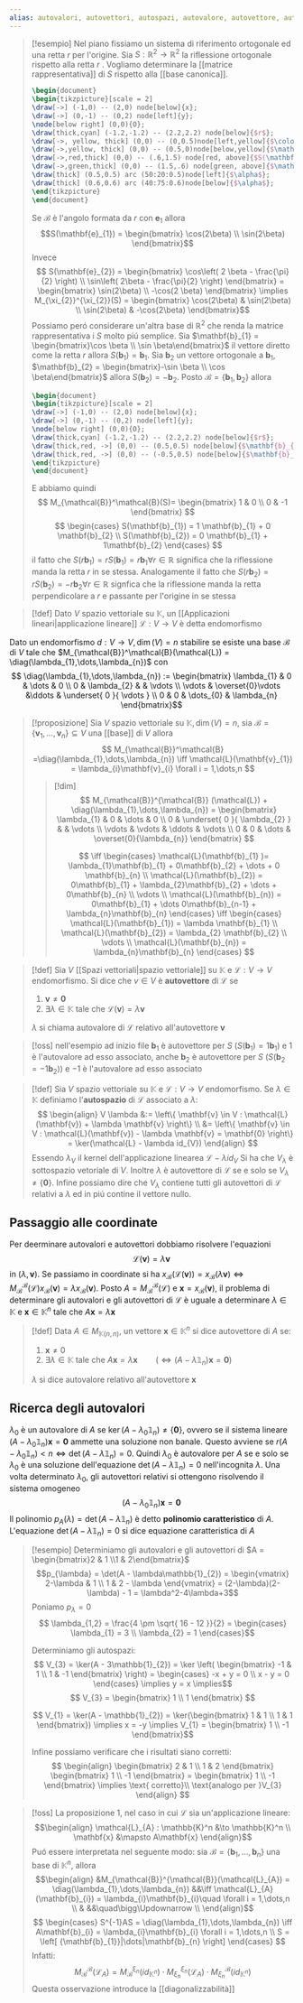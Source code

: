 ```yaml
---
alias: autovalori, autovettori, autospazi, autovalore, autovettore, autospazio
---
```

>[!esempio]
>Nel piano fissiamo un sistema di riferimento ortogonale ed una retta $r$ per l'origine. Sia $S : \mathbb{R}^2 \to \mathbb{R}^2$ la riflessione ortogonale rispetto alla retta $r$	.
>Vogliamo determinare la [[matrice rappresentativa]] di $S$ rispetto alla [[base canonica]].
> ```tikz
>\begin{document}
>\begin{tikzpicture}[scale = 2]
>\draw[->] (-1,0) -- (2,0) node[below]{x};
>\draw[->] (0,-1) -- (0,2) node[left]{y};
>\node[below right] (0,0){O};
> \draw[thick,cyan] (-1.2,-1.2) -- (2.2,2.2) node[below]{$r$};
> \draw[->, yellow, thick] (0,0) -- (0,0.5)node[left,yellow]{$\color{yellow}\mathbf{e}_{2}$};
> \draw[->,yellow, thick] (0,0) -- (0.5,0)node[below,yellow]{$\mathbf{e}_{1}$};
> \draw[->,red,thick] (0,0) -- (.6,1.5) node[red, above]{$S(\mathbf{v})$};
> \draw[->,green,thick] (0,0) -- (1.5,.6) node[green, above]{$\mathbf{v}$};
> \draw[thick] (0.5,0.5) arc (50:20:0.5)node[left]{$\alpha$};
> \draw[thick] (0.6,0.6) arc (40:75:0.6)node[below]{$\alpha$};
>\end{tikzpicture}
>\end{document}
>```
>Se $\mathcal{B}$ è l'angolo formata da $r$ con $\mathbf{e}_{1}$
>allora $$S(\mathbf{e}_{1}) = \begin{bmatrix}
>\cos(2\beta) \\
\sin(2\beta)
>\end{bmatrix}$$
>Invece
> $$ S(\mathbf{e}_{2}) = \begin{bmatrix}
>\cos\left( 2 \beta - \frac{\pi}{2} \right) \\
> \sin\left( 2\beta - \frac{\pi}{2} \right)
>\end{bmatrix} = \begin{bmatrix}
> \sin(2\beta) \\
> -\cos(2 \beta)
>\end{bmatrix} \implies M_{\xi_{2}}^{\xi_{2}}(S) = \begin{bmatrix}
>\cos(2\beta) & \sin(2\beta) \\
> \sin(2\beta) & -\cos(2\beta)
\end{bmatrix}$$
>Possiamo peró considerare un'altra base di $\mathbb{R}^2$ che renda la matrice rappresentativa i $S$ molto piú semplice. 
>Sia $\mathbf{b}_{1} = \begin{bmatrix}\cos \beta  \\ \sin \beta\end{bmatrix}$ il vettore diretto come la retta $r$ allora $S(\mathbf{b}_{1}) = \mathbf{b}_{1}$. Sia $\mathbf{b}_{2}$ un vettore ortogonale a $\mathbf{b}_{1}$, $\mathbf{b}_{2} = \begin{bmatrix}-\sin \beta \\ \cos \beta\end{bmatrix}$
>allora $S(\mathbf{b}_{2})= -\mathbf{b}_{2}$. Posto $\mathcal{B} = \left\{ \mathbf{b}_{1},\mathbf{b}_{2} \right\}$ allora
> ```tikz
>\begin{document}
>\begin{tikzpicture}[scale = 2]
>\draw[->] (-1,0) -- (2,0) node[below]{x};
>\draw[->] (0,-1) -- (0,2) node[left]{y};
>\node[below right] (0,0){O};
> \draw[thick,cyan] (-1.2,-1.2) -- (2.2,2.2) node[below]{$r$};
> \draw[thick,red, ->] (0,0) -- (0.5,0.5) node[below]{$\mathbf{b}_{1}$};
> \draw[thick,red, ->] (0,0) -- (-0.5,0.5) node[below]{$\mathbf{b}_{2}$};
>\end{tikzpicture}
>\end{document}
>```
>E abbiamo quindi
> $$ M_{\mathcal{B}}^\mathcal{B}(S)= \begin{bmatrix}
> 1 & 0 \\
> 0 & -1
>\end{bmatrix} $$
> $$ \begin{cases}
> S(\mathbf{b}_{1}) = 1 \mathbf{b}_{1} + 0 \mathbf{b}_{2} \\
>S(\mathbf{b}_{2}) = 0 \mathbf{b}_{1} + 1\mathbf{b}_{2}
>\end{cases} $$
> il fatto che $S(r\mathbf{b}_{1}) = rS(\mathbf{b}_{1}) = r\mathbf{b}_{1} \forall r \in \mathbb{R}$ significa che la riflessione manda la retta $r$ in se stessa. Analogamente il fatto che $S(r\mathbf{b}_{2}) = rS(\mathbf{b}_{2}) = -r\mathbf{b}_{2} \forall r \in \mathbb{R}$ signfica che la riflessione manda la retta perpendicolare a $r$ e passante per l'origine in se stessa

>[!def]
>Dato $V$ spazio vettoriale su $\mathbb{K}$, un [[Applicazioni lineari|applicazione lineare]] $\mathcal{L} : V \to V$ è detta endomorfismo


Dato un endomorfismo $d:V \to V, \dim(V) = n$ stabilire se esiste una base $\mathcal{B}$ di $V$ tale che $M_{\mathcal{B}}^\mathcal{B}(\mathcal{L}) = \diag(\lambda_{1},\dots,\lambda_{n})$ con
$$ \diag(\lambda_{1},\dots,\lambda_{n}) := \begin{bmatrix}
\lambda_{1} & 0 & \dots & 0 \\
0 & \lambda_{2} &  & \vdots \\
\vdots & \overset{0}\vdots &\ddots &  \underset{ 0 }{ \vdots } \\
0 & 0 & \dots_{0} & \lambda_{n}
\end{bmatrix}$$


>[!proposizione]
>Sia $V$ spazio vettoriale su $\mathbb{K}, \dim(V)=n$, sia $\mathcal{B}=\left\{ \mathbf{v}_{1},\dots,\mathbf{v}_{n} \right\} \subseteq V$ una [[base]] di $V$ allora
> $$ M_{\mathcal{B}}^\mathcal{B} =\diag(\lambda_{1},\dots,\lambda_{n}) \iff \mathcal{L}(\mathbf{v}_{1}) = \lambda_{i}\mathbf{v}_{i} \forall i = 1,\dots,n $$
>
>>[!dim]
>> $$ M_{\mathcal{B}}^{\mathcal{B}} (\mathcal{L}) + \diag(\lambda_{1},\dots,\lambda_{n}) = \begin{bmatrix}
>> \lambda_{1} & 0 & \dots & 0 \\
>> 0 & \underset{ 0 }{ \lambda_{2} } &  & \vdots \\
>>\vdots & \vdots & \ddots & \vdots \\
>>0 & 0 & \dots & \overset{0}{\lambda_{n}}
>>\end{bmatrix} $$
>>
>> $$ \iff \begin{cases}
>> \mathcal{L}(\mathbf{b}_{1} )= \lambda_{1}\mathbf{b}_{1} + 0\mathbf{b}_{2} + \dots + 0 \mathbf{b}_{n} \\
>> \mathcal{L}(\mathbf{b}_{2}) = 0\mathbf{b}_{1} + \lambda_{2}\mathbf{b}_{2} + \dots + 0\mathbf{b}_{n} \\
>> \vdots \\
>> \mathcal{L}(\mathbf{b}_{n}) = 0\mathbf{b}_{1} + \dots 0\mathbf{b}_{n-1} + \lambda_{n}\mathbf{b}_{n}
>>\end{cases} \iff 
>>\begin{cases}
>> \mathcal{L}(\mathbf{b}_{1}) = \lambda \mathbf{b}_{1} \\
>> \mathcal{L}(\mathbf{b}_{2}) = \lambda_{2} \mathbf{b}_{2} \\
>> \vdots \\
>> \mathcal{L}(\mathbf{b}_{n}) = \lambda_{n}\mathbf{b}_{n}
>>\end{cases} $$
>>


>[!def]
>Sia $V$ [[Spazi vettoriali|spazio vettoriale]] su $\mathbb{K}$ e $\mathcal{L} : V \to V$ endomorfismo. Si dice che $v \in V$ è **autovettore** di $\mathcal{L}$ se
>1. $\mathbf{v} \neq \mathbf{0}$
>2. $\exists \lambda \in \mathbb{K}$ tale che $\mathcal{L}(\mathbf{v}) = \lambda \mathbf{v}$
> 
>$\lambda$ si chiama autovalore di $\mathcal{L}$ relativo all'autovettore $\mathbf{v}$

>[!oss]
>nell'esempio ad inizio file $\mathbf{b}_{1}$ è autovettore per $S$ ($S(\mathbf{b}_{1}) = 1\mathbf{b}_{1}$) e $1$ è l'autovalore ad esso associato, anche $\mathbf{b}_{2}$ è autovettore per $S$ $(S (\mathbf{b}_{2}=-1 \mathbf{b}_{2}))$ e $-1$ è l'autovalore ad esso associato


>[!def]
>Sia $V$ spazio vettoriale su $\mathbb{K}$ e $\mathcal{L} : V \to V$ endomorfismo.
>Se $\lambda \in \mathbb{K}$ definiamo l'**autospazio** di $\mathcal{L}$ associato a $\lambda$:
> $$ \begin{align}
> V \lambda &:= \left\{ \mathbf{v} \in V : \mathcal{L}(\mathbf{v}) + \lambda \mathbf{v} \right\}  \\
> &= \left\{ \mathbf{v} \in V : \mathcal{L}(\mathbf{v}) - \lambda \mathbf{v} = \mathbf{0} \right\} = \ker(\mathcal{L} - \lambda id_{V})
>\end{align} $$
>Essendo $\lambda_{V}$ il kernel dell'applicazione linearea $\mathcal{L} - \lambda id_{V}$ Si ha che $V_{\lambda}$ è sottospazio vetoriale di $V$. Inoltre $\lambda$ è autovettore di $\mathcal{L}$ se e solo se $V_{\lambda} \neq \left\{ \mathbf{0} \right\}$. Infine possiamo dire che $V_{\lambda}$ contiene tutti gli autovettori di $\mathcal{L}$ relativi a $\lambda$ ed in piú contine il vettore nullo.

## Passaggio alle coordinate
Per deerminare autovalori e autovettori dobbiamo risolvere l'equazioni $$\mathcal{L} (\mathbf{v}) = \lambda \mathbf{v}$$
in $(\lambda,\mathbf{v})$. Se passiamo in coordinate si ha $x_{\mathcal{B}}(\mathcal{L}(\mathbf{v})) = x_{\mathcal{B}}(\lambda \mathbf{v}) \iff M_{\mathcal{B}}^\mathcal{B}(\mathcal{L})x_{\mathcal{B}}(\mathbf{v})=\lambda x_{\mathcal{B}}(\mathbf{v})$.
Posto $A = M_{\mathcal{B}}^\mathcal{B}(\mathcal{L})$ e $\mathbf{x} = x_{\mathcal{B}}(\mathbf{v})$, il problema di determinare gli autovalori e gli autovettori di $\mathcal{L}$ è uguale a determinare $\lambda \in \mathbb{K}$ e $\mathbf{x} \in \mathbb{K}^n$ tale che $A\mathbf{x} = \lambda \mathbf{x}$

>[!def]
>Data $A \in M_{\mathbb{K}(n,n)}$, un vettore $\mathbf{x} \in \mathbb{K}^n$ si dice autovettore di $A$ se:
> 1. $\mathbf{x} \neq 0$
> 2. $\exists \lambda \in \mathbb{K}$ tale che $A\mathbf{x} = \lambda \mathbf{x}\qquad (\iff (A - \lambda \mathbb{1}_{n}) \mathbf{x} = \mathbf{0})$
> 
> $\lambda$ si dice autovalore relativo all'autovettore $\mathbf{x}$

## Ricerca degli autovalori
$\lambda_{0}$ è un autovalore di $A$ se $\ker(A - \lambda_{0}\mathbb{1}_{n}) \neq \left\{ \mathbf{0} \right\}$, ovvero se il sistema lineare $(A - \lambda_{0}\mathbb{1}_{n})\mathbf{x} = \mathbf{0}$ ammette una soluzione non banale. Questo avviene se $r(A - \lambda_{0}\mathbb{1}_{n}) < n \iff \det(A - \lambda \mathbb{1}_{n}) = 0$. Quindi $\lambda_{0}$ è autovalore per $A$ se e solo se $\lambda_{0}$ è una soluzione dell'equazione $\det(A - \lambda \mathbb{1}_{n}) = 0$ nell'incognita $\lambda$. Una volta determinato $\lambda_{0}$, gli autovettori relativi si ottengono risolvendo il sistema omogeneo
 $$ (A - \lambda_{0}\mathbb{1}_{n})\mathbf{x}=\mathbf{0} $$Il polinomio $p_{A}(\lambda) = \det(A - \lambda \mathbb{1}_{n})$ è detto **polinomio caratteristico** di $A$. L'equazione
 $\det(A - \lambda \mathbb{1}_{n}) = 0$ si dice equazione caratteristica di $A$

>[!esempio]
>Determiniamo gli autovalori e gli autovettori di $A = \begin{bmatrix}2 & 1 \\1 & 2\end{bmatrix}$
> $$p_{\lambda} = \det(A - \lambda\mathbb{1}_{2}) = \begin{vmatrix}
>2-\lambda & 1 \\
>1 & 2 - \lambda
>\end{vmatrix} = (2-\lambda)(2-\lambda) - 1 = \lambda^2-4\lambda+3$$
>Poniamo $p_{\lambda}=0$
> $$ \lambda_{1,2} = \frac{4 \pm \sqrt{ 16 - 12 }}{2} = \begin{cases}
> \lambda_{1} = 3 \\
> \lambda_{2} = 1
>\end{cases}$$
>
>Determiniamo gli autospazi:
> $$ V_{3} = \ker(A - 3\mathbb{1}_{2}) = \ker \left( \begin{bmatrix}
>-1 & 1 \\
>1 & -1
>\end{bmatrix} \right) = \begin{cases}
> -x + y = 0 \\
> x - y = 0
>\end{cases} \implies y = x \implies$$
> $$ V_{3} = \begin{bmatrix}
>1 \\
>1
>\end{bmatrix} $$
>
> $$ V_{1} = \ker(A - \mathbb{1}_{2}) = \ker(\begin{bmatrix}
>1 & 1 \\
>1 & 1
>\end{bmatrix}) \implies x = -y \implies V_{1} = \begin{bmatrix}
>1 \\
>-1
>\end{bmatrix}$$
>
> Infine possiamo verificare che i risultati siano corretti:
>  $$ \begin{align}
> \begin{bmatrix}
> 2 & 1 \\
> 1 & 2
>\end{bmatrix} 
>\begin{bmatrix}
>1 \\
>-1
>\end{bmatrix} =  
>\begin{bmatrix}
>1 \\
>-1
\end{bmatrix} \implies \text{ corretto}\\
> \text{analogo per }V_{3}
>\end{align} $$


>[!oss]
>La proposizione $1$, nel caso in  cui $\mathcal{L}$ sia un'applicazione lineare: $$\begin{align}
>\mathcal{L}_{A} : \mathbb{K}^n &\to \mathbb{K}^n \\
>\mathbf{x} &\mapsto A\mathbf{x}
>\end{align}$$
>Puó essere interpretata nel seguente modo: sia $\mathcal{B} = \left\{ \mathbf{b}_{1},\dots,\mathbf{b}_{n} \right\}$ una base di $\mathbb{K}^n$, allora
> $$\begin{align}
> &M_{\mathcal{B}}^{\mathcal{B}}(\mathcal{L}_{A}) = \diag(\lambda_{1},\dots,\lambda_{n}) &&\iff \mathcal{L}_{A}(\mathbf{b}_{i}) = \lambda_{i}\mathbf{b}_{i}\quad \forall i = 1,\dots,n  \\
> & &&\quad\bigg\Updownarrow \\
>\end{align}$$
>$$
>\begin{cases}
>S^{-1}AS = \diag(\lambda_{1},\dots,\lambda_{n}) \iff A\mathbf{b}_{i} = \lambda_{i}\mathbf{b}_{i} \forall i = 1,\dots,n \\
>S = \left[ {\mathbf{b}_{1}}|\dots|\mathbf{b}_{n} \right]
>\end{cases} 
>$$
>Infatti: $$ M_{\mathcal{B}}^\mathcal{B}(\mathcal{L}_{A}) = M_{\mathcal{B}}^{\mathcal{\xi}_{n}}(id_{\mathbb{K}^n}) \cdot M_{\xi_{n}}^{\xi_{n}}(\mathcal{L}_{A}) \cdot M_{\xi_{n}}^\mathcal{B} (id_{\mathbb{K}^n})$$
>Questa osservazione introduce la [[diagonalizzabilità]]


